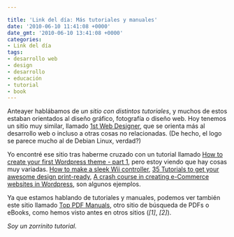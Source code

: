 ```yaml
---

title: 'Link del día: Más tutoriales y manuales'
date: '2010-06-10 11:41:08 +0000'
date_gmt: '2010-06-10 13:41:08 +0000'
categories:
- Link del día
tags:
- desarrollo web
- design
- desarrollo
- educación
- tutorial
- book
---
```


Anteayer hablábamos de _un sitio con distintos tutoriales_, y muchos de estos estaban orientados al diseño gráfico, fotografía o diseño web. Hoy tenemos un sitio muy similar, llamado [1st Web Designer](http://www.1stwebdesigner.com/), que se orienta más al desarrollo web o incluso a otras cosas no relacionadas. (De hecho, el logo se parece mucho al de Debian Linux, verdad?)

Yo encontré ese sitio tras haberme cruzado con un tutorial llamado [How to create your first Wordpress theme - part 1](http://www.1stwebdesigner.com/tutorials/how-to-create-your-first-wordpress-theme-part-1/), pero estoy viendo que hay cosas muy variadas. [How to make a sleek Wii controller](http://www.1stwebdesigner.com/tutorials/how-to-create-a-sleek-wii-controller/), [35 Tutorials to get your awesome design print-ready](http://www.1stwebdesigner.com/tutorials/tutorials-design-print-ready/), [A crash course in creating e-Commerce websites in Wordpress](http://www.1stwebdesigner.com/tutorials/create-e-commerce-websites-wordpress/), son algunos ejemplos.

Ya que estamos hablando de tutoriales y manuales, podemos ver también este sitio llamado [Top PDF Manuals](http://top-pdf-manuals.com/), otro sitio de búsqueda de PDFs o eBooks, como hemos visto antes en otros sitios (_[1]_, _[2]_).

_Soy un zorrinito tutorial._

